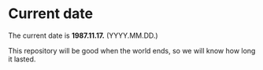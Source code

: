 # Current date

The current date is **1987.11.17.** (YYYY.MM.DD.)

This repository will be good when the world ends, so we will know how long it lasted.